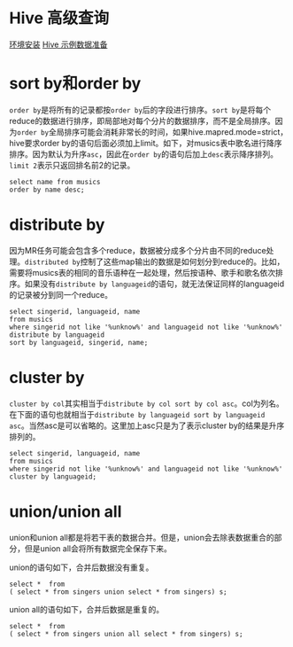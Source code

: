 # Hive 高级查询

[环境安装](./setup.html)  [Hive 示例数据准备](./data-import.html)

# sort by和order by

`order by`是将所有的记录都按`order by`后的字段进行排序。`sort by`是将每个reduce的数据进行排序，即局部地对每个分片的数据排序，而不是全局排序。因为`order by`全局排序可能会消耗非常长的时间，如果hive.mapred.mode=strict，hive要求order by的语句后面必须加上limit。如下，对musics表中歌名进行降序排序。因为默认为升序`asc`，因此在`order by`的语句后加上`desc`表示降序排列。`limit 2`表示只返回排名前2的记录。

```hql
select name from musics
order by name desc;
```

# distribute by

因为MR任务可能会包含多个reduce，数据被分成多个分片由不同的reduce处理。`distributed by`控制了这些map输出的数据是如何划分到reduce的。比如，需要将musics表的相同的音乐语种在一起处理，然后按语种、歌手和歌名依次排序。如果没有`distribute by languageid`的语句，就无法保证同样的languageid的记录被分到同一个reduce。

```hql
select singerid, languageid, name
from musics
where singerid not like '%unknow%' and languageid not like '%unknow%'
distribute by languageid
sort by languageid, singerid, name;
```

# cluster by

`cluster by col`其实相当于`distribute by col sort by col asc`。col为列名。在下面的语句也就相当于`distribute by languageid sort by languageid asc`。当然asc是可以省略的。这里加上asc只是为了表示cluster by的结果是升序排列的。

```hql
select singerid, languageid, name
from musics
where singerid not like '%unknow%' and languageid not like '%unknow%'
cluster by languageid;
```

# union/union all

union和union all都是将若干表的数据合并。但是，union会去除表数据重合的部分，但是union all会将所有数据完全保存下来。

union的语句如下，合并后数据没有重复。

```hql
select *  from
( select * from singers union select * from singers) s;
```

union all的语句如下，合并后数据是重复的。

```hql
select *  from
( select * from singers union all select * from singers) s;
```

